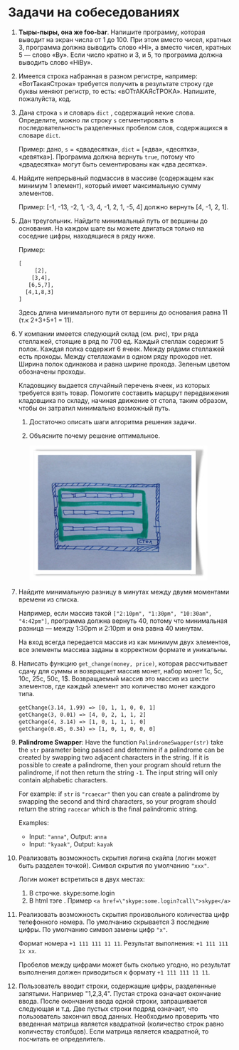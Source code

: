 # Задачи на собеседованиях

1. **Тыры-пыры, она же foo-bar**. Напишите программу, которая выводит на экран числа от 1 до 100. При этом вместо чисел, кратных 3, программа должна выводить слово «Hi», а вместо чисел, кратных 5 — слово «By». Если число кратно и 3, и 5, то программа должна выводить слово «HiBy».
1. Имеется строка набранная в разном регистре, например: «ВотТакаяСтрока» требуется получить в результате строку где буквы меняют регистр, то есть: «вОТтАКАЯсТРОКА». Напишите, пожалуйста, код.
1. Дана строка `s` и словарь `dict` , содержащий некие слова. Определите, можно ли строку `s` сегментировать в последовательность разделенных пробелом слов, содержащихся в словаре `dict`.

    Пример: дано, `s` = «двадесятка», `dict` = [«два», «десятка», «девятка»]. Программа должна вернуть `true`, потому что «двадесятка» могут быть сементированы как «два десятка».

1. Найдите непрерывный подмассив в массиве (содержащем как минимум 1 элемент), который имеет максимальную сумму элементов.

    Пример: [-1, -13, -2, 1, -3, 4, -1, 2, 1, -5, 4] должно вернуть [4, -1, 2, 1].

1. Дан треугольник. Найдите минимальный путь от вершины до основания. На каждом шаге вы можете двигаться только на соседние цифры, находящиеся в ряду ниже.

    Пример:

    ```
    [
         [2],
        [3,4],
       [6,5,7],
      [4,1,8,3]
    ]
    ```

    Здесь длина минимального пути от вершины до основания равна 11 (т.к 2+3+5+1 = 11).

1. У компании имеется следующий склад (см. рис), три ряда стеллажей, стоящие в ряд по 700 ед. Каждый стеллаж содержит 5 полок. Каждая полка содержит 6 ячеек. Между рядами стеллажей есть проходы. Между стеллажами в одном ряду проходов нет. Ширина полок одинакова и равна ширине прохода. Зеленым цветом обозначены проходы.

    Кладовщику выдается случайный перечень ячеек, из которых требуется взять товар. Помогите составить маршрут передвижения кладовщика по складу, начиная движение от стола, таким образом, чтобы он затратил минимально возможный путь.

    1. Достаточно описать шаги алгоритма решения задачи.
    1. Объясните почему решение оптимальное.

        ![Оптимальное решение](images/sklad.jpg)

1. Найдите минимальную разницу в минутах между двумя моментами времени из списка.

    Например, если массив такой `["2:10pm", "1:30pm", "10:30am", "4:42pm"]`, программа должна вернуть 40, потому что минимальная разница — между 1:30pm и 2:10pm и она равна 40 минутам.

    На вход всегда передается массив из как минимум двух элементов, все элементы массива заданы в корректном формате и уникальны.

1. Написать функцию `get_change(money, price)`, которая рассчитывает сдачу для суммы и возвращает массив монет, набор монет 1c, 5с, 10с, 25с, 50с, 1$. Возвращаемый массив это массив из шести элементов, где каждый элемент это количество монет каждого типа.

    ```
    getChange(3.14, 1.99) => [0, 1, 1, 0, 0, 1]
    getChange(3, 0.01) => [4, 0, 2, 1, 1, 2]
    getChange(4, 3.14) => [1, 0, 1, 1, 1, 0]
    getChange(0.45, 0.34) => [1, 0, 1, 0, 0, 0]
    ```

1. **Palindrome Swapper**: Have the function `PalindromeSwapper(str)` take the `str` parameter being passed and determine if a palindrome can be created by swapping two adjacent characters in the string. If it is possible to create a palindrome, then your program should return the palindrome, if not then return the string `-1`. The input string will only contain alphabetic characters.

    For example: if `str` is `"rcaecar"` then you can create a palindrome by swapping the second and third characters, so your program should return the string `racecar` which is the final palindromic string.

    Examples:

    * Input: `"anna"`, Output: `anna`
    * Input: `"kyaak"`, Output: `kayak`

1. Реализовать возможность скрытия логина скайпа (логин может быть разделен точкой). Символ скрытия по умолчанию `"ххх"`.

    Логин может встретиться в двух местах:

    1. В строчке. skype:some.login
    1. В html тэге <a></a>. Пример `<a href=\"skype:some.login?call\">skype</a>`

1. Реализовать возможность скрытия произвольного количества цифр телефонного номера. По умолчанию скрывается 3 последние цифры. По умолчанию символ замены цифр `"х"`.

    Формат номера `+1 111 111 11 11`. Результат выполнения: `+1 111 111 1х хх`.

    Пробелов между цифрами может быть сколько угодно, но результат выполнения должен приводиться к формату `+1 111 111 11 11`.

1. Пользователь вводит строки, содержащие цифры, разделенные запятыми. Например "1,2,3,4". Пустая строка означает окончание ввода. После окончания ввода одной строки, запрашивается следующая и т.д. Две пустых строки подряд означает, что пользователь закончил ввод данных. Необходимо проверить что введенная матрица является квадратной (количество строк равно количеству столбцов). Если матрица является квадратной, то посчитать ее определитель.
